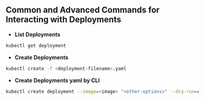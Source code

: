 ## Common and Advanced Commands for Interacting with Deployments

- **List Deployments**
```bash
kubectl get deployment
```

- **Create Deployments**
```bash
kubectl create -f <deployment-filename>.yaml
```

- **Create Deployments yaml by CLI**
```bash
kubectl create deployment --image=<image> "<other-options>" --dry-run=client'#(to prevent server creation)' -o yaml > <yaml-file-name>.yaml
```